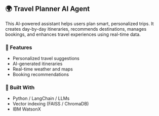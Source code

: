 
## 🌍 Travel Planner AI Agent

This AI-powered assistant helps users plan smart, personalized trips. It creates day-by-day itineraries, recommends destinations, manages bookings, and enhances travel experiences using real-time data.

### 🔧 Features
- Personalized travel suggestions
- AI-generated itineraries
- Real-time weather and maps
- Booking recommendations

### 🧠 Built With
- Python / LangChain / LLMs
- Vector indexing (FAISS / ChromaDB)
- IBM WatsonX 
